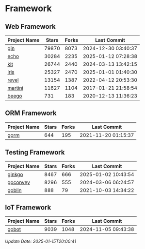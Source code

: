 # Framework

## Web Framework
| Project Name | Stars | Forks | Last Commit |
| ------------ | ----- | ----- | ----------- |
| [gin](https://github.com/gin-gonic/gin) | 79870 | 8073 | 2024-12-30 03:40:37 |
| [echo](https://github.com/labstack/echo) | 30284 | 2235 | 2025-01-12 07:28:38 |
| [kit](https://github.com/go-kit/kit) | 26744 | 2440 | 2024-03-13 13:42:15 |
| [iris](https://github.com/kataras/iris) | 25327 | 2470 | 2025-01-01 01:40:30 |
| [revel](https://github.com/revel/revel) | 13154 | 1387 | 2022-04-12 20:53:30 |
| [martini](https://github.com/go-martini/martini) | 11627 | 1104 | 2017-01-21 21:58:54 |
| [beego](https://github.com/astaxie/beego) | 731 | 183 | 2020-12-13 11:36:23 |

## ORM Framework
| Project Name | Stars | Forks | Last Commit |
| ------------ | ----- | ----- | ----------- |
| [gorm](https://github.com/jinzhu/gorm) | 644 | 195 | 2021-11-20 01:15:37 |

## Testing Framework
| Project Name | Stars | Forks | Last Commit |
| ------------ | ----- | ----- | ----------- |
| [ginkgo](https://github.com/onsi/ginkgo) | 8467 | 666 | 2025-01-02 10:43:54 |
| [goconvey](https://github.com/smartystreets/goconvey) | 8296 | 555 | 2024-03-06 06:24:57 |
| [goblin](https://github.com/franela/goblin) | 888 | 79 | 2021-10-03 14:34:22 |

## IoT Framework
| Project Name | Stars | Forks | Last Commit |
| ------------ | ----- | ----- | ----------- |
| [gobot](https://github.com/hybridgroup/gobot) | 9039 | 1048 | 2024-11-05 09:43:38 |

*Update Date: 2025-01-15T20:00:41*
